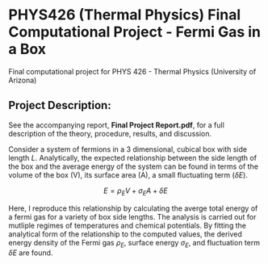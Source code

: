 # PHYS426 (Thermal Physics) Final Computational Project - Fermi Gas in a Box
Final computational project for PHYS 426 - Thermal Physics (University of Arizona)

## Project Description:
See the accompanying report, **Final Project Report.pdf**, for a full description of the theory, procedure, results, and discussion.

Consider a system of fermions in a 3 dimensional, cubical box with side length $L$. Analytically, the expected relationship between the side length of the box and the average energy of the system can be found in terms of the volume of the box (V), its surface area (A), a small fluctuating term ($\delta{E}$). 

$$ E = \rho_E{V} + \sigma_E{A} + \delta{E} $$

Here, I reproduce this relationship by calculating the averge total energy of a fermi gas for a variety of box side lengths. The analysis is carried out for mutliple regimes of temperatures and chemical potentials. By fitting the analytical form of the relationship to the computed values, the derived energy density of the Fermi gas $\rho_E$, surface energy $\sigma_E$, and fluctuation term $\delta{E}$ are found.
